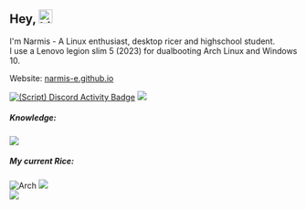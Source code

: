 ## Hey, <img src="https://user-images.githubusercontent.com/1303154/88677602-1635ba80-d120-11ea-84d8-d263ba5fc3c0.gif" width="24px" alt="hi">
I'm Narmis - A Linux enthusiast, desktop ricer and highschool student. \
I use a Lenovo legion slim 5 (2023) for dualbooting Arch Linux and Windows 10.

Website: [narmis-e.github.io](https://narmis-e.github.io/)

[![(Script) Discord Activity Badge](https://badgen.net/badge/Listening%20to/Spotify%2C%20On%20Sight%20by%20Kanye%20West%20%7C%200%3A05%3A08%20of%200%3A02%3A36?color=edca00&labelColor=1db954&icon=discord)](https://github.com/Narmis-E/narmis-e)
![](https://komarev.com/ghpvc/?username=Narmis-E)

##### Knowledge:
[![](https://skillicons.dev/icons?i=python,cpp,bash,html,css,linux,neovim)](https://skillicons.dev)

##### My current Rice:
![Arch](https://img.shields.io/badge/Arch%20Linux-1BADF6?logo=arch-linux&logoColor=fff&style=flat)
![](https://custom-icon-badges.demolab.com/badge/sway-wm-FE403F.svg?logo=sway) \
![](https://img.shields.io/date/1712525070.svg?label=Time%20since%20last%20distrohop:&colorB=red)
